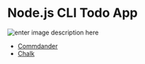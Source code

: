 
# Node.js CLI Todo App

![enter image description here](https://www.tomsquest.com/img/posts/2018-10-02-better-npm-ing/npm_logo.png)

 - [Commdander](https://www.npmjs.com/package/commander)
 - [Chalk](https://www.npmjs.com/package/chalk)
